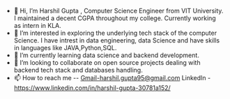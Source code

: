 - 👋 Hi, I’m Harshil Gupta , Computer Science Engineer from VIT University. I maintained a decent CGPA throughout my college. Currently working as intern in KLA.
- 👀 I’m interested in exploring the underlying tech stack of the computer Science. I have intrest in data engineering, data Science and have skills in languages like JAVA,Python,SQL.
- 🌱 I’m currently learning data science and backend development.
- 💞️ I’m looking to collaborate on open source projects dealing with backend tech stack and databases handling.
- 📫 How to reach me -- Gmail-harshil.gupta95@gmail.com
                         LinkedIn - https://www.linkedin.com/in/harshil-gupta-30781a152/

<!---
Harshilgupta95/Harshilgupta95 is a ✨ special ✨ repository because its `README.md` (this file) appears on your GitHub profile.
You can click the Preview link to take a look at your changes.
--->
